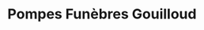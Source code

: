 ---
title: "Pompes Funèbres Gouilloud"
url: /saint-chamond/pompes-funebres-gouilloud/
shop: Bestattungen
---